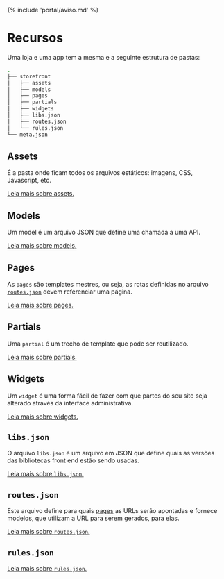 {% include 'portal/aviso.md' %}

# Recursos

Uma loja e uma app tem a mesma e a seguinte estrutura de pastas:

```sh
.
├── storefront
│   ├── assets
│   ├── models
│   ├── pages
│   ├── partials
│   ├── widgets
│   ├── libs.json
│   ├── routes.json
│   └── rules.json
└── meta.json
```

## Assets
É a pasta onde ficam todos os arquivos estáticos: imagens, CSS, Javascript, etc.

[Leia mais sobre assets.](assets.html)

## Models
Um model é um arquivo JSON que define uma chamada a uma API.

[Leia mais sobre models.](models.html)

## Pages
As `pages` são templates mestres, ou seja, as rotas definidas no arquivo [`routes.json`](../routes.json.html) devem referenciar uma página.

[Leia mais sobre pages.](templates/pages.html)

## Partials
Uma `partial` é um trecho de template que pode ser reutilizado.

[Leia mais sobre partials.](templates/partials.html)

## Widgets
Um `widget` é uma forma fácil de fazer com que partes do seu site seja alterado através da interface administrativa.

[Leia mais sobre widgets.](widgets/index.html)

## `libs.json`
O arquivo `libs.json` é um arquivo em JSON que define quais as versões das bibliotecas front end estão sendo usadas.

[Leia mais sobre `libs.json`.](libs.json.html)

## `routes.json`
Este arquivo define para quais [pages](templates/pages.html) as URLs serão apontadas e fornece modelos, que utilizam a URL para serem gerados, para elas.

[Leia mais sobre `routes.json`.](routes.json.html)

## `rules.json`
[Leia mais sobre `rules.json`.](rules.json.html)